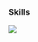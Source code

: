 ### Skills

<div>
  <img src="https://img.shields.io/badge/C3-1572B6?style=flat-square&logo=C3&logoColor=white"/>